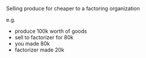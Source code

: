 Selling produce for cheaper to a factoring organization

e.g.
- produce 100k worth of goods
- sell to factorizer for 80k
- you made 80k
- factorizer made 20k